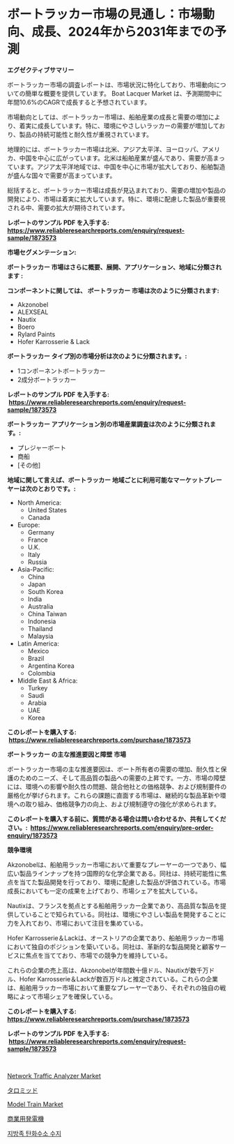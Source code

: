 <p><h1>ボートラッカー市場の見通し：市場動向、成長、2024年から2031年までの予測</h1></p><p><strong>エグゼクティブサマリー</strong></p>
<p><p>ボートラッカー市場の調査レポートは、市場状況に特化しており、市場動向についての簡単な概要を提供しています。 Boat Lacquer Market は、予測期間中に年間10.6%のCAGRで成長すると予想されています。</p><p>市場動向としては、ボートラッカー市場は、船舶産業の成長と需要の増加により、着実に成長しています。特に、環境にやさしいラッカーの需要が増加しており、製品の持続可能性と耐久性が重視されています。</p><p>地理的には、ボートラッカー市場は北米、アジア太平洋、ヨーロッパ、アメリカ、中国を中心に広がっています。北米は船舶産業が盛んであり、需要が高まっています。アジア太平洋地域では、中国を中心に市場が拡大しており、船舶製造が盛んな国々で需要が高まっています。</p><p>総括すると、ボートラッカー市場は成長が見込まれており、需要の増加や製品の開発により、市場は着実に拡大しています。特に、環境に配慮した製品が重要視される中、需要の拡大が期待されています。</p></p>
<p><strong>レポートのサンプル PDF を入手する: <a href="https://www.reliableresearchreports.com/enquiry/request-sample/1873573">https://www.reliableresearchreports.com/enquiry/request-sample/1873573</a></strong></p>
<p><strong>市場セグメンテーション:</strong></p>
<p><strong> ボートラッカー 市場はさらに概要、展開、アプリケーション、地域に分類されます :</strong></p>
<p><strong>コンポーネントに関しては、 ボートラッカー 市場は次のように分類されます: &nbsp;</strong></p>
<p><ul><li>Akzonobel</li><li>ALEXSEAL</li><li>Nautix</li><li>Boero</li><li>Rylard Paints</li><li>Hofer Karrosserie & Lack</li></ul></p>
<p><strong> ボートラッカー タイプ別の市場分析は次のように分類されます。:</strong></p>
<p><ul><li>1コンポーネントボートラッカー</li><li>2成分ボートラッカー</li></ul></p>
<p><strong>レポートのサンプル PDF を入手する: &nbsp;<a href="https://www.reliableresearchreports.com/enquiry/request-sample/1873573">https://www.reliableresearchreports.com/enquiry/request-sample/1873573</a></strong></p>
<p><strong> ボートラッカー アプリケーション別の市場産業調査は次のように分類されます。:</strong></p>
<p><ul><li>プレジャーボート</li><li>商船</li><li>[その他]</li></ul></p>
<p><strong>地域に関して言えば、ボートラッカー 地域ごとに利用可能なマーケットプレーヤーは次のとおりです。:</strong></p>
<p><ul>
    <li>
        North America:
        <ul>
            <li>United States</li>
            <li>Canada</li>
        </ul>
    </li>
    <li>
        Europe:
        <ul>
            <li>Germany</li>
            <li>France</li>
            <li>U.K.</li>
            <li>Italy</li>
            <li>Russia</li>
        </ul>
    </li>
    <li>
        Asia-Pacific:
        <ul>
            <li>China</li>
            <li>Japan</li>
            <li>South Korea</li>
            <li>India</li>
            <li>Australia</li>
            <li>China Taiwan</li>
            <li>Indonesia</li>
            <li>Thailand</li>
            <li>Malaysia</li>
        </ul>
    </li>
    <li>
        Latin America:
        <ul>
            <li>Mexico</li>
            <li>Brazil</li>
            <li>Argentina Korea</li>
            <li>Colombia</li>
        </ul>
    </li>
    <li>
        Middle East & Africa:
        <ul>
            <li>Turkey</li>
            <li>Saudi</li>
            <li>Arabia</li>
            <li>UAE</li>
            <li>Korea</li>
        </ul>
    </li>
    </ul></p>
<p><strong>このレポートを購入する: &nbsp;<a href="https://www.reliableresearchreports.com/purchase/1873573">https://www.reliableresearchreports.com/purchase/1873573</a></strong></p>
<p><strong>ボートラッカー の主な推進要因と障壁 市場</strong></p>
<p><p>ボートラッカー市場の主な推進要因は、ボート所有者の需要の増加、耐久性と保護のためのニーズ、そして高品質の製品への需要の上昇です。一方、市場の障壁には、環境への影響や耐久性の問題、競合他社との価格競争、および規制要件の厳格化が挙げられます。これらの課題に直面する市場は、継続的な製品革新や環境への取り組み、価格競争力の向上、および規制遵守の強化が求められます。</p></p>
<p><strong>このレポートを購入する前に、質問がある場合は問い合わせるか、共有してください。:&nbsp; <a href="https://www.reliableresearchreports.com/enquiry/pre-order-enquiry/1873573">https://www.reliableresearchreports.com/enquiry/pre-order-enquiry/1873573</a></strong></p>
<p><strong>競争環境</strong></p>
<p><p>Akzonobelは、船舶用ラッカー市場において重要なプレーヤーの一つであり、幅広い製品ラインナップを持つ国際的な化学企業である。同社は、持続可能性に焦点を当てた製品開発を行っており、環境に配慮した製品が評価されている。市場成長においても一定の成果を上げており、市場シェアを拡大している。</p><p>Nautixは、フランスを拠点とする船舶用ラッカー企業であり、高品質な製品を提供していることで知られている。同社は、環境にやさしい製品を開発することに力を入れており、市場において注目を集めている。</p><p>Hofer Karrosserie＆Lackは、オーストリアの企業であり、船舶用ラッカー市場において独自のポジションを築いている。同社は、革新的な製品開発と顧客サービスに焦点を当てており、市場での競争力を維持している。</p><p>これらの企業の売上高は、Akzonobelが年間数十億ドル、Nautixが数千万ドル、Hofer Karrosserie＆Lackが数百万ドルと推定されている。これらの企業は、船舶用ラッカー市場において重要なプレーヤーであり、それぞれの独自の戦略によって市場シェアを確保している。</p></p>
<p><strong>このレポートを購入する: &nbsp; <a href="https://www.reliableresearchreports.com/purchase/1873573">https://www.reliableresearchreports.com/purchase/1873573</a></strong></p>
<p><strong>レポートのサンプル PDF を入手する: &nbsp;<a href="https://www.reliableresearchreports.com/enquiry/request-sample/1873573">https://www.reliableresearchreports.com/enquiry/request-sample/1873573</a></strong><strong></strong></p>
<p>&nbsp;</p>
<p><p><a href="https://view.publitas.com/reportprime-1/network-traffic-analyzer-market-research-report-reveals-the-latest-trends-and-opportunities-of-this-market-for-period-from-2024-2031/">Network Traffic Analyzer Market</a></p><p><a href="https://medium.com/@rodhoppe07/2024%E5%B9%B4%E3%81%8B%E3%82%892031%E5%B9%B4%E3%81%BE%E3%81%A7%E3%81%AE%E3%82%BF%E3%83%AD%E3%83%9F%E3%83%89%E5%B8%82%E5%A0%B4%E3%81%AE%E5%88%86%E6%9E%90%E3%81%A8%E8%B2%A9%E5%A3%B2%E4%BA%88%E6%B8%AC-20ab99ed1ae9">タロミッド</a></p><p><a href="https://github.com/timeliteaut/Market-Research-Report-List-1/blob/main/model-train-market.md">Model Train Market</a></p><p><a href="https://github.com/bevdtkn4419963/Market-Research-Report-List-1/blob/main/35506762735.md">商業用発電機</a></p><p><a href="https://medium.com/@trevorkruvalis5678/%EC%95%8C%EB%A6%AC%ED%8C%8C%ED%8B%B1-%ED%83%84%ED%99%94%EC%88%98%EC%86%8C-%EC%88%98%EC%A7%80-%EC%8B%9C%EC%9E%A5-%EB%B6%84%EC%84%9D-%EA%B8%80%EB%A1%9C%EB%B2%8C-%EC%82%B0%EC%97%85-%EC%A0%84%EB%A7%9D-%EB%B0%8F-%EC%98%88%EC%B8%A1-2024%EB%85%84%EB%B6%80%ED%84%B0-2031%EB%85%84%EA%B9%8C%EC%A7%80-19426a3f1eba">지방족 탄화수소 수지</a></p></p>